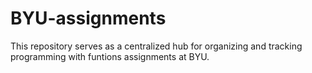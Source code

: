 # BYU-assignments
This repository serves as a centralized hub for organizing and tracking programming with funtions assignments at BYU. 